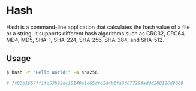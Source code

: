 # Hash

Hash is a command-line application that calculates the hash value of a file or a string. It supports different hash algorithms such as CRC32, CRC64, MD4, MD5, SHA-1, SHA-224, SHA-256, SHA-384, and SHA-512.

## Usage

```bash
$ hash -t "Hello World!" -a sha256

# 7f83b1657ff1fc53b92dc18148a1d65dfc2d4b1fa3d677284addd200126d9069
```
